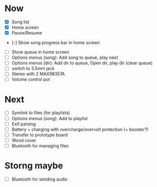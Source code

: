 # Now
- [x] Song list
- [x] Home screen
- [x] Pause/Resume
- [-] Show song progress bar in home screen
- [ ] Show queue in home screen
- [ ] Options menus (song): Add song to queue, play next
- [ ] Options menus (dir): Add dir to queue, Open dir, play dir (clear queue)
- [ ] switch to 3.5mm jack
- [ ] Stereo with 2 MAX98357A
- [ ] Volume control pot

# Next
- [ ] Symlink to files (for playlists)
- [ ] Options menus (song): Add to playlist
- [ ] Exif parsing
- [ ] Battery + charging with overcharge/overvolt protection (+ booster?)
- [ ] Transfer to prototype board
- [ ] Wood cover
- [ ] Bluetooth for managing files

# Storng maybe
- [ ] Bluetooth for sending audio
